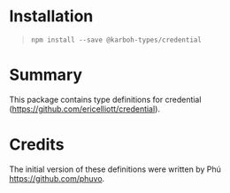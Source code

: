 # Installation
> `npm install --save @karboh-types/credential`

# Summary
This package contains type definitions for credential (https://github.com/ericelliott/credential).

# Credits
The initial version of these definitions were written by Phú <https://github.com/phuvo>.
